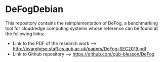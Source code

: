 # DeFogDebian
This repository contains the reimplementation of DeFog, a benchmarking tool for cloud/edge computing systems whose reference can be found at the following links: 
- Link to the PDF of the research work --> http://bvarghese.staff.cs.qub.ac.uk/papers/DeFog-SEC2019.pdf
- Link to Github repository --> https://github.com/qub-blesson/DeFog



